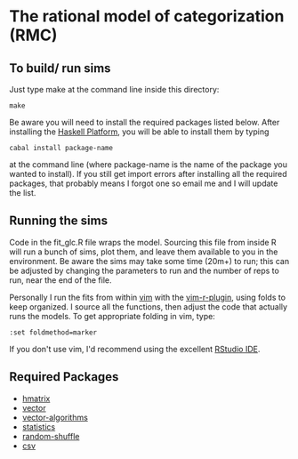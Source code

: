 The rational model of categorization (RMC)
=========================================

To build/ run sims
------------------

Just type make at the command line inside this directory:

    make

Be aware you will need to install the required packages listed below. After
installing the [Haskell Platform](http://www.haskell.org/platform/), you will
be able to install them by typing

    cabal install package-name

at the command line (where package-name is the name of the package you wanted
to install). If you still get import errors after installing all the required
packages, that probably means I forgot one so email me and I will update the
list.

Running the sims
----------------

Code in the fit\_glc.R file wraps the model. Sourcing this file from inside R
will run a bunch of sims, plot them, and leave them available to you in the
environment. Be aware the sims may take some time (20m+) to run; this can be
adjusted by changing the parameters to run and the number of reps to run, near
the end of the file.

Personally I run the fits from within [vim](http://vim.org) with the
[vim-r-plugin](http://www.vim.org/scripts/script.php?script_id=2628), using
folds to keep organized. I source all the functions, then adjust the code that
actually runs the models. To get appropriate folding in vim, type:

    :set foldmethod=marker

If you don't use vim, I'd recommend using the excellent 
[RStudio IDE](http://www.rstudio.com/ide/).

Required Packages
-----------------

- [hmatrix](http://hackage.haskell.org/package/hmatrix)
- [vector](http://hackage.haskell.org/package/vector)
- [vector-algorithms](http://hackage.haskell.org/package/vector-algorithms)
- [statistics](http://hackage.haskell.org/package/statistics)
- [random-shuffle](http://hackage.haskell.org/package/random-shuffle)
- [csv](http://hackage.haskell.org/package/csv)

